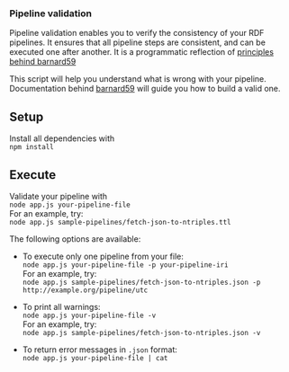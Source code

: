 ### Pipeline validation
Pipeline validation enables you to verify the consistency of your RDF pipelines. It ensures that all pipeline steps are consistent, and can be executed one after another.
It is a programmatic reflection of [principles behind barnard59](https://github.com/zazuko/barnard59/wiki/Validation)

This script will help you understand what is wrong with your pipeline. Documentation behind [barnard59](https://github.com/zazuko/barnard59) will guide you how to build a valid one.

## Setup

Install all dependencies with  
```npm install```

## Execute
Validate your pipeline with  
```node app.js your-pipeline-file```  
For an example, try:  
```node app.js sample-pipelines/fetch-json-to-ntriples.ttl```  

The following options are available:  
* To execute only one pipeline from your file:  
```node app.js your-pipeline-file -p your-pipeline-iri```  
For an example, try:  
```node app.js sample-pipelines/fetch-json-to-ntriples.json -p http://example.org/pipeline/utc```  

* To print all warnings:  
```node app.js your-pipeline-file -v```  
For an example, try:  
```node app.js sample-pipelines/fetch-json-to-ntriples.json -v```  

* To return error messages in ```.json``` format:  
```node app.js your-pipeline-file | cat```  
